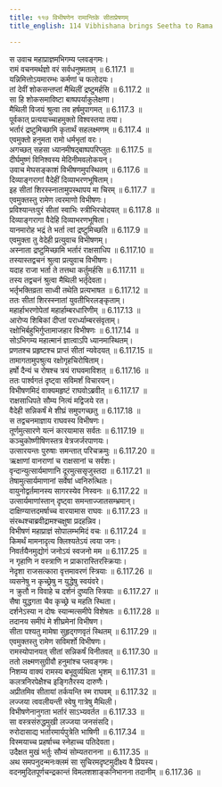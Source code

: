 ```yaml
---
title: ११७ विभीषणेन रामान्तिके सीताप्रेषणम्
title_english: 114 Vibhishana brings Seetha to Rama

---
```

<div class="audioEmbed"  caption="श्रीराम-हरिसीताराममूर्ति-घनपाठिभ्यां वचनम्" src="https://archive.org/download/Ramayana-recitation-Sriram-harisItArAmamUrti-Ghanapaati-v2/Kanda_6/Kanda_6_YK-114-Vibhishana_brings_Seetha_to_Rama_0.mp3"></div>


स उवाच महाप्राज्ञमभिगम्य प्लवङ्गमः।  
रामं वचनमर्थज्ञो वरं सर्वधनुष्मताम् ॥ 6.117.1 ॥   
यन्निमित्तोऽयमारम्भः कर्मणां च फलोदयः।  
तां देवीं शोकसन्तप्तां मैथिलीं द्रष्टुमर्हसि ॥ 6.117.2 ॥   
सा हि शोकसमाविष्टा बाष्पपर्याकुलेक्षणा।  
मैथिली विजयं श्रुत्वा तव हर्षमुपागमत् ॥ 6.117.3 ॥   
पूर्वकात् प्रत्ययाच्चाहमुक्तो विश्वस्तया तया।  
भर्तारं द्रष्टुमिच्छामि कृतार्थं सहलक्ष्मणम् ॥ 6.117.4 ॥   
एवमुक्तो हनुमता रामो धर्मभृतां वरः।  
अगच्छत् सहसा ध्यानमीषद्बाष्पपरिप्लुतः ॥ 6.117.5 ॥   
दीर्घमुष्णं विनिश्वस्य मेदिनीमवलोकयन्।  
उवाच मेघसङ्काशं विभीषणमुपस्थितम् ॥ 6.117.6 ॥   
दिव्याङ्गरागां वैदेहीं दिव्याभरणभूषिताम्।  
इह सीतां शिरस्स्नातामुपस्थापय मा चिरम् ॥ 6.117.7 ॥   
एवमुक्तस्तु रामेण त्वरमाणो विभीषणः।  
प्रविश्यान्तःपुरं सीतां स्वाभिः स्त्रीभिरचोदयत् ॥ 6.117.8 ॥   
दिव्याङ्गरागा वैदेहि दिव्याभरणभूषिता।  
यानमारोह भद्रं ते भर्ता त्वां द्रष्टुमिच्छति ॥ 6.117.9 ॥   
एवमुक्ता तु वेदेही प्रत्युवाच विभीषणम्।  
अस्नाता द्रष्टुमिच्छामि भर्तारं राक्षसाधिप ॥ 6.117.10 ॥   
तस्यास्तद्वचनं श्रुत्वा प्रत्युवाच विभीषणः।  
यदाह राजा भर्ता ते तत्तथा कर्तुमर्हसि ॥ 6.117.11 ॥   
तस्य तद्वचनं श्रुत्वा मैथिली भर्तृदेवता।  
भर्तृभक्तिव्रता साध्वी तथेति प्रत्यभाषत ॥ 6.117.12 ॥   
ततः सीतां शिरस्स्नातां युवतीभिरलङ्कृताम्।  
महार्हाभरणोपेतां महार्हाम्बरधारिणीम् ॥ 6.117.13 ॥   
आरोप्य शिबिकां दीप्तां परार्ध्याम्बरसंवृताम्।  
रक्षोभिर्बहुभिर्गुप्तामाजहार विभीषणः ॥ 6.117.14 ॥   
सोऽभिगम्य महात्मानं ज्ञात्वाऽपि ध्यानमास्थितम्।  
प्रणतश्च प्रहृष्टश्च प्राप्तं सीतां न्यवेदयत् ॥ 6.117.15 ॥   
तामागतामुपश्रुत्य रक्षोगृहचिरोषिताम्।  
हर्षो दैन्यं च रोषश्च त्रयं राघवमाविशत् ॥ 6.117.16 ॥   
ततः पार्श्वगतं दृष्ट्वा सविमर्शं विचारयन्।  
विभीषणमिदं वाक्यमहृष्टं राघवोऽब्रवीत् ॥ 6.117.17 ॥   
राक्षसाधिपते सौम्य नित्यं मद्विजये रत।  
वैदेही सन्निकर्षं मे शीघ्रं समुपगच्छतु ॥ 6.117.18 ॥   
स तद्वचनमाज्ञाय राघवस्य विभीषणः।  
तूर्णमुत्सारणे यत्नं कारयामास सर्वतः ॥ 6.117.19 ॥   
कञ्चुकोष्णीषिणस्तत्र वेत्रजर्जरपाणयः।  
उत्सारयन्तः पुरुषाः समन्तात् परिचक्रमुः ॥ 6.117.20 ॥   
ऋक्षाणां वानराणां च राक्षसानां च सर्वशः।  
वृन्दान्युत्सार्यमाणानि दूरमुत्ससृजुस्तदा ॥ 6.117.21 ॥   
तेषामुत्सार्यमाणानां सर्वेषां ध्वनिरुत्थितः।  
वायुनोद्वर्तमानस्य सागरस्येव निस्वनः ॥ 6.117.22 ॥   
उत्सार्यमाणांस्तान् दृष्ट्वा समन्ताज्जातसम्भ्रमान्।  
दाक्षिण्यात्तदमर्षाच्च वारयामास राघवः ॥ 6.117.23 ॥   
संरब्धश्चाब्रवीद्रामश्चक्षुषा प्रदहन्निव।  
विभीषणं महाप्राज्ञं सोपालम्भमिदं वचः ॥ 6.117.24 ॥   
किमर्थं मामनादृत्य क्लिश्यतेऽयं त्वया जनः।  
निवर्तयैनमुद्योगं जनोऽयं स्वजनो मम ॥ 6.117.25 ॥   
न गृहाणि न वस्त्राणि न प्राकारास्तिरस्क्रियाः।  
नेदृशा राजसत्कारा वृत्तमावरणं स्त्रियाः ॥ 6.117.26 ॥   
व्यसनेषु न कृच्छ्रेषु न युद्धेषु स्वयंवरे।  
न क्रुतौ न विवाहे च दर्शनं दुष्यति स्त्रियाः ॥ 6.117.27 ॥   
सैषा युद्धगता चैव कृच्छ्रे च महति स्थिता।  
दर्शनेऽस्या न दोषः स्यान्मत्समीपे विशेषतः ॥ 6.117.28 ॥   
तदानय समीपं मे शीघ्रमेनां विभीषण।  
सीता पश्यतु मामेषा सुहृद्गणवृतं स्थितम् ॥ 6.117.29 ॥   
एवमुक्तस्तु रामेण सविमर्शो विभीषणः।  
रामस्योपानयत् सीतां सन्निकर्षं विनीतवत् ॥ 6.117.30 ॥   
ततो लक्ष्मणसुग्रीवौ हनुमांश्च प्लवङ्गमः।  
निशम्य वाक्यं रामस्य बभूवुर्व्यथिता भृशम् ॥ 6.117.31 ॥   
कलत्रनिरपेक्षैश्च इङ्गितैरस्य दारुणैः।  
अप्रीतमिव सीतायां तर्कयन्ति स्म राघवम् ॥ 6.117.32 ॥   
लज्जया त्ववलीयन्ती स्वेषु गात्रेषु मैथिली।  
विभीषणेनानुगता भर्तारं साऽभ्यवर्तत ॥ 6.117.33 ॥   
सा वस्त्रसंरुद्धमुखी लज्जया जनसंसदि।  
रुरोदासाद्य भर्तारमार्यपुत्रेति भाषिणी ॥ 6.117.34 ॥   
विस्मयाच्च प्रहर्षाच्च स्नेहाच्च पतिदेवता।  
उदैक्षत मुखं भर्तुः सौम्यं सोम्यतरानना ॥ 6.117.35 ॥   
अथ समपनुदन्मनःक्लमं सा सुचिरमदृष्टमुदीक्ष्य वै प्रियस्य।  
वदनमुदितपूर्णचन्द्रकान्तं विमलशशाङ्कनिभानना तदानीम् ॥ 6.117.36 ॥   